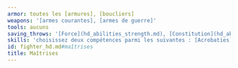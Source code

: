 ```yaml
---
armor: toutes les [armures], [boucliers]
weapons: '[armes courantes], [armes de guerre]'
tools: aucuns
saving_throws: '[Force](hd_abilities_strength.md), [Constitution](hd_abilities_constitution.md)'
skills: 'choisissez deux compétences parmi les suivantes : [Acrobaties](hd_abilities_dexterity_acrobaties.md), [Athlétisme](hd_abilities_strength_athletisme.md), [Dressage](hd_abilities_wisdom_dressage.md), [Histoire](hd_abilities_intelligence_histoire.md), [Intimidation](hd_abilities_charisma_intimidation.md), [Perception](hd_abilities_wisdom_perception.md), [Perspicacité](hd_abilities_wisdom_perspicacite.md) et [Survie](hd_abilities_wisdom_survie.md)'
id: fighter_hd.md#maîtrises
title: Maîtrises
---
```


